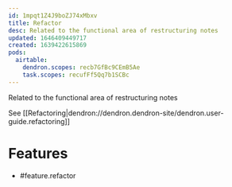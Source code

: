 ```yaml
---
id: 1mpqt1Z4J9boZJ74xMbxv
title: Refactor
desc: Related to the functional area of restructuring notes
updated: 1646409449717
created: 1639422615869
pods:
  airtable:
    dendron.scopes: recb7GfBc9CEmB5Ae
    task.scopes: recufFf5Qq7b1SCBc
---
```


Related to the functional area of restructuring notes

See [[Refactoring|dendron://dendron.dendron-site/dendron.user-guide.refactoring]]

# Features

- #feature.refactor
